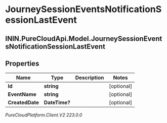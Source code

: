 # JourneySessionEventsNotificationSessionLastEvent

## ININ.PureCloudApi.Model.JourneySessionEventsNotificationSessionLastEvent

## Properties

|Name | Type | Description | Notes|
|------------ | ------------- | ------------- | -------------|
| **Id** | **string** |  | [optional] |
| **EventName** | **string** |  | [optional] |
| **CreatedDate** | **DateTime?** |  | [optional] |



_PureCloudPlatform.Client.V2 223.0.0_
